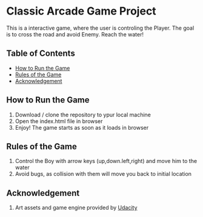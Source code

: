 # Classic Arcade Game Project

This is a interactive game, where the user is controling the Player. The goal is to cross the road and avoid Enemy. Reach the water!

## Table of Contents

* [How to Run the Game](#run)
* [Rules of the Game](#rules)
* [Acknowledgement](#thanks)

## How to Run the Game

1. Download / clone the repository to ypur local machine
2. Open the index.html file in browser
3. Enjoy! The game starts as soon as it loads in browser

## Rules of the Game

1. Control the Boy with arrow keys (up,down.left,right) and move him to the water
2. Avoid bugs, as collision with them will move you back to initial location

## Acknowledgement

1. Art assets and game engine provided by [Udacity](https://www.udacity.com/)

